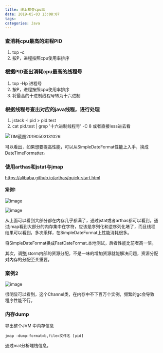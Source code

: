```yaml
---
title: 线上排查cpu高
date: 2019-05-03 13:08:07
tags:
categories: Java
---
```

### 查消耗cpu最高的进程PID
1. top -c
2. 按P，进程按照cpu使用率排序

### 根据PID查出消耗cpu最高的线程号
1. top -Hp 进程号
2. 按P，进程按照cpu使用率排序
3. 将最高的十进制线程号转为十六进制

### 根据线程号查出对应的java线程，进行处理

1. jstack -l pid > pid.test
2. cat pid.test | grep '十六进制线程号' -C 8 或者直接less进去看

![TIM截图20190503131026](https://note.youdao.com/yws/api/personal/file/3F1C24F735294029BD27EDFB5A692B1E?method=download&shareKey=106151c7135270ee93724431076b5061)

可以看出，如果想要提高性能，可以从SimpleDateFormat性能上入手，换成DateTimeFormatter。


### 使用arthas和jstat与jmap

https://alibaba.github.io/arthas/quick-start.html


#### 案例1
![image](https://note.youdao.com/yws/api/personal/file/53FDF91F1F944F75A406928233222AD8?method=download&shareKey=722f3469863901e461d392a8080a4871)


![image](https://note.youdao.com/yws/api/personal/file/5522D2F9D50C447391A5D2E10931246A?method=download&shareKey=2c0f21f74d9c4e533486674a633f7a82)


从上面可以看到大部分都在内存几乎都满了，通过jstat或者arthas都可以看到。通过jmap看到大部分的内存集中在字符，应该是序列化和逆序列化堵了，而且线程结果可以看到，多次采样，在SimpleDateFormat上性能消耗很多。

将SimpleDateFormat换成FastDateFormat.本地测试，后者性能比前者高一倍。

其次，调整jstorm内部的资源分配，不是一味的增加资源就能解决问题，资源分配对内存的分配至关重要。


### 案例2

![image](https://note.youdao.com/yws/api/personal/file/00F5CD3D90CB4AE8A029C85BA91844F6?method=download&shareKey=1915d75cdbd197db14dfa943ab8423d4)

很明显可以看到，这个Channel类，在内存中不下百万个实例，频繁的gc会导致程序性能不行。




### 内存dump

导出整个JVM 中内存信息
```
jmap -dump:format=b,file=文件名 [pid]
```

通过mat分析堆栈信息。